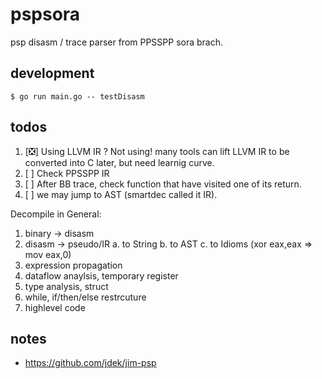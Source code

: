 # pspsora

psp disasm / trace parser from PPSSPP sora brach.

## development

```
$ go run main.go -- testDisasm
```

## todos

1. [❎] Using LLVM IR ? Not using! many tools can lift LLVM IR to be converted into C later,
   but need learnig curve.
2. [ ] Check PPSSPP IR
3. [ ] After BB trace, check function that have visited one of its return.
4. [ ] we may jump to AST (smartdec called it IR).

Decompile in General:
1. binary -> disasm
2. disasm -> pseudo/IR
   a. to String
   b. to AST
   c. to Idioms (xor eax,eax => mov eax,0)
3. expression propagation
4. dataflow anaylsis, temporary register
5. type analysis, struct
6. while, if/then/else restrcuture
7. highlevel code

## notes

* https://github.com/jdek/jim-psp
